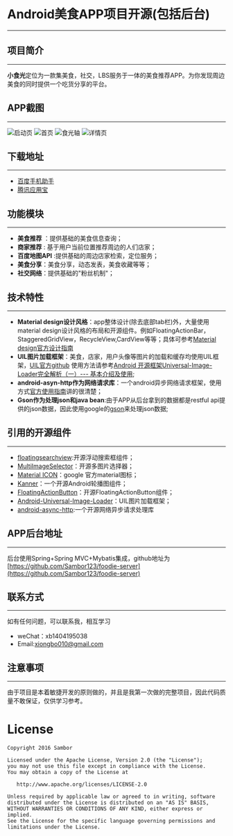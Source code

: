 # Android美食APP项目开源(包括后台)
------
## 项目简介
-------------------

**小食光**定位为一款集美食，社交，LBS服务于一体的美食推荐APP。为你发现周边美食的同时提供一个吃货分享的平台。

## APP截图
-----------------------
![启动页](http://a.hiphotos.bdimg.com/wisegame/pic/item/6fd7912397dda144add95bc5bab7d0a20df486f0.jpg)
![首页](http://h.hiphotos.bdimg.com/wisegame/pic/item/c0cc7cd98d1001e936d72378b00e7bec55e797d9.jpg)
![食光轴](http://b.hiphotos.bdimg.com/wisegame/pic/item/6955b319ebc4b745d23b8061c7fc1e178a82151d.jpg)
![详情页](http://d.hiphotos.bdimg.com/wisegame/pic/item/88c4b74543a982265c6e1c508282b9014a90eb1e.jpg)
## 下载地址
------------------
- [百度手机助手](http://shouji.baidu.com/software/9690734.html)
- [腾讯应用宝](http://android.myapp.com/myapp/detail.htm?apkName=com.foodie.app)


## 功能模块
-------------------
- **美食推荐** ：提供基础的美食信息查询；
- **商家推荐** : 基于用户当前位置推荐周边的人们店家；
- **百度地图API** :提供基础的周边店家检索，定位服务；
- **美食分享**：美食分享，动态发表，美食收藏等等；
- **社交网络**：提供基础的"粉丝机制"；

## 技术特性
-------------------
- **Material design设计风格**：app整体设计(除去底部tab栏)外，大量使用material design设计风格的布局和开源组件。例如FloatingActionBar，StaggeredGridView，RecycleView,CardView等等；具体可参考[Material design官方设计指南](https://material.google.com/#)
- **UIL图片加载框架**：美食，店家，用户头像等图片的加载和缓存均使用UIL框架，[UIL官方github](https://github.com/nostra13/Android-Universal-Image-Loader)
使用方法请参考[Android 开源框架Universal-Image-Loader完全解析（一）--- 基本介绍及使用](http://blog.csdn.net/xiaanming/article/details/26810303/);
- **android-asyn-http作为网络请求库**：一个android异步网络请求框架，使用方式[官方使用指南](http://loopj.com/android-async-http/)讲的很清楚；
- **Gson作为处理json和java bean**:由于APP从后台拿到的数据都是restful api提供的json数据，因此使用google的[gson](https://github.com/google/gson)来处理json数据;



## 引用的开源组件
----------------------
- [floatingsearchview](https://github.com/arimorty/floatingsearchview):开源浮动搜索框组件；
- [MultiImageSelector](https://github.com/lovetuzitong/MultiImageSelector)：开源多图片选择器；
- [Material ICON](https://design.google.com/icons/#ic_search)：google 官方material图标；
- [Kanner](https://github.com/iKrelve/Kanner)：一个开源Android轮播图组件；
- [FloatingActionButton](https://github.com/Clans/FloatingActionButton)：开源FloatingActionButton组件；
- [Android-Universal-Image-Loader](https://github.com/nostra13/Android-Universal-Image-Loader)：UIL图片加载框架；
- [android-async-http](http://loopj.com/android-async-http/):一个开源网络异步请求处理库

## APP后台地址
---------------------

后台使用Spring+Spring MVC+Mybatis集成，github地址为[https://github.com/Sambor123/foodie-server](https://github.com/Sambor123/foodie-server)

## 联系方式
---------------------
如有任何问题，可以联系我，相互学习

- weChat：xb1404195038
- Email:xiongbo010@gmail.com

## 注意事项
---------------------
由于项目是本着敏捷开发的原则做的，并且是我第一次做的完整项目，因此代码质量不敢保证，仅供学习参考。


# License
```
Copyright 2016 Sambor 

Licensed under the Apache License, Version 2.0 (the "License");
you may not use this file except in compliance with the License.
You may obtain a copy of the License at

   http://www.apache.org/licenses/LICENSE-2.0

Unless required by applicable law or agreed to in writing, software
distributed under the License is distributed on an "AS IS" BASIS,
WITHOUT WARRANTIES OR CONDITIONS OF ANY KIND, either express or implied.
See the License for the specific language governing permissions and
limitations under the License.
```

